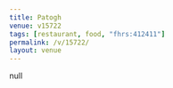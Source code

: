 ```yaml
---
title: Patogh
venue: v15722
tags: [restaurant, food, "fhrs:412411"]
permalink: /v/15722/
layout: venue
---
```

null